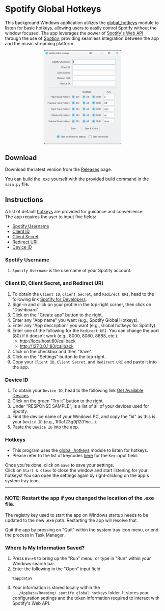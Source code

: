 # Spotify Global Hotkeys
This background Windows application utilizes the [global_hotkeys](https://github.com/btsdev/global_hotkeys) module to listen for basic hotkeys, allowing users to easily control Spotify without the window focused. The app leverages the power of [Spotify's Web API](https://developer.spotify.com/documentation/web-api) through the use of [Spotipy](https://github.com/spotipy-dev/spotipy), providing seamless integration between the app and the music streaming platform.

<p align="center">
<img src="image.png" width="50%" height="50%">
</p>

## Download
Download the latest version from the [Releases](https://github.com/justinknguyen/Spotify-Global-Hotkeys/releases) page.

You can build the .exe yourself with the provided build command in the `main.py` file.

## Instructions
A list of default [hotkeys](#hotkeys) are provided for guidance and convenience. <br>
The app requires the user to input five fields: 
- [Spotify Username](#spotify-username)
- [Client ID](#client-id-client-secret-and-redirect-uri)
- [Client Secret](#client-id-client-secret-and-redirect-uri)
- [Redirect URI](#client-id-client-secret-and-redirect-uri)
- [Device ID](#device-id)

### Spotify Username
1. `Spotify Username` is the username of your Spotify account.

### Client ID, Client Secret, and Redirect URI
1. To obtain the `Client ID`, `Client Secret`, and `Redirect URI`, head to the following link [Spotify for Developers](https://developer.spotify.com/).
1. Sign-in and click on your profile in the top-right corner, then click on "Dashboard".
1. Click on the "Create app" button to the right.
1. Enter any "App name" you want (e.g., Spotify Global Hotkeys).
1. Enter any "App description" you want (e.g., Global hotkeys for Spotify).
1. Enter one of the following for the `Redirect URI`. You can change the port (80) if it doesn't work (e.g., 8000, 8080, 8888, etc.).
    - http://localhost:80/callback
    - http://127.0.0.1:80/callback
1. Click on the checkbox and then "Save".
1. Click on the "Settings" button to the top-right. 
1. Copy your `Client ID`, `Client Secret`, and `Redirect URI` and paste it into the app.
### Device ID
1. To obtain your `Device ID`, head to the following link [Get Available Devices](https://developer.spotify.com/documentation/web-api/reference/get-a-users-available-devices).
1. Click on the green "Try it" button to the right.
1. Under "RESPONSE SAMPLE", is a list of all of your devices used for Spotify.
1. Find the device name of your Windows PC, and copy the "id" as this is your `Device ID` (e.g., 1f0a123g9j1201nc...).
1. Paste the `Device ID` into the app.

### Hotkeys
- This program uses the [global_hotkeys](https://github.com/btsdev/global_hotkeys) module to listen for hotkeys.
- Please refer to the list of keycodes [here](https://github.com/btsdev/global_hotkeys#list-of-the-available-keys) for the `Key` input field.

Once you're done, click on `Save` to save your settings. <br>
Click on `Start & Close` to close the window and start listening for your hotkeys! You can open the settings again by right-clicking on the app's system tray icon.

***
### NOTE: Restart the app if you changed the location of the .exe file. <br>
The registry key used to start the app on Windows startup needs to be updated to the new .exe path. Restarting the app will resolve that.

Quit the app by pressing on "Quit" within the system tray icon menu, or end the process in Task Manager.

### Where Is My Information Saved?
1. Press `Win+R` to bring up the "Run" menu, or type in "Run" within your Windows search bar.
1. Enter the following in the "Open" input field:
    ```
    %appdata%
    ```
1. Your information is stored locally within the `.../AppData/Roaming/.spotify_global_hotkeys` folder. It stores your configuration settings and the token information required to interact with Spotify's Web API.

